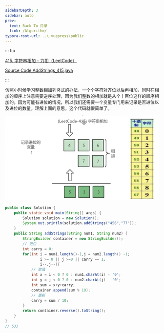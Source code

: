 ```yaml
---
sidebarDepth: 3
sidebar: auto
prev:
  text: Back To 目录
  link: /Algorithm/
typora-root-url: ..\.vuepress\public
---
```


::: tip

[415. 字符串相加 - 力扣（LeetCode）](https://leetcode.cn/problems/add-strings/)

[Source Code AddStrings_415.java](https://github.com/Q10Viking/learncode/blob/main/algorithm/src/main/java/org/hzz/string/AddStrings_415.java)

:::

仿照小时候学习整数相加列竖式的办法，一个个字符对齐位以后再相加，同时在相加的顺序上注意需要逆序处理，因为我们整数的相加就是从个十百位这样的顺序相加的。因为可能有进位的情况，所以我们还需要一个变量专门用来记录是否进位以及进位的数量。理解上面的意思，这个代码就很简单了。

![image-20220814235259983](/images/algorithm/image-20220814235259983.png)

```java
public class Solution {
    public static void main(String[] args) {
        Solution solution = new Solution();
        System.out.println(solution.addStrings("456","77"));
    }
    public String addStrings(String num1, String num2) {
        StringBuilder container = new StringBuilder();
        // 进位
        int carry = 0;
        for(int i = num1.length()-1,j = num2.length() -1;
                i >= 0 || j >=0 || carry == 1;
                i--,j--){
            // 取值
            int x = i < 0 ? 0 : num1.charAt(i) - '0';
            int y = j < 0 ? 0 : num2.charAt(j) - '0';
            int sum = x+y+carry;
            container.append(sum % 10);
            // 更新
            carry = sum / 10;
        }
        return container.reverse().toString();
    }
}
// 533
```

